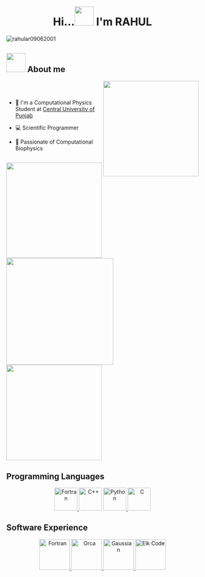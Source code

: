 <h1 align="center">Hi...<picture><img src="https://i.pinimg.com/originals/b2/46/12/b24612807531db42673359695182b2b3.gif" width="50"></picture> I'm RAHUL </h1>


<img src="https://komarev.com/ghpvc/?username=rahular09062001&label=Profile%20views&color=0e75b6&style=flat" alt="rahular09062001" />

## <picture><image src = "https://github.com/7oSkaaa/7oSkaaa/blob/main/Images/about_me.gif?raw=true" width = 50px></picture> About me

<picture><image align="right" src="https://camo.githubusercontent.com/2309797487e5e969659a3b545c96151807b04120a9cc2985f632ec94ba00c9f3/68747470733a2f2f6d656469612e67697068792e636f6d2f6d656469612f53576f536b4e36447854737a71494b4571762f67697068792e676966" width="250px"></picture>

<br><br>

- 🏫 I'm a Computational Physics Student at [Central University of Punjab](http://cup.edu.in/)
- 💻 Scientific Programmer
- 🧬 Passionate of  Computational  Biophysics
  
  ##
<picture><image align="center" src="https://structuralbioinformatician.files.wordpress.com/2013/03/1ece.gif" width="250px"></picture>
<picture><image align="center" src="https://www.cresset-group.com/media/uploads/files/5a8e_membrane.gif" width="280px"></picture>
<picture><image align="center" src="https://bio.libretexts.org/@api/deki/files/34336/7rsaMorphUnfoldedtoFoldedAnimatedA.gif?revision=1" width="250px"></picture>

## Programming Languages
<p align="center">
<a href="https://fortran-lang.org/" target="_blank" rel="noreferrer"> <img src="https://upload.wikimedia.org/wikipedia/commons/thumb/b/b8/Fortran_logo.svg/220px-Fortran_logo.svg.png" alt="Fortran" width="60" height="60"/> </a>
  <a> <img src="https://upload.wikimedia.org/wikipedia/commons/thumb/1/18/ISO_C%2B%2B_Logo.svg/800px-ISO_C%2B%2B_Logo.svg.png" alt="C++" width="60" height="60"/> </a>
<a href="https://www.python.org/" target="_blank" rel="noreferrer"> <img src="https://upload.wikimedia.org/wikipedia/commons/thumb/c/c3/Python-logo-notext.svg/1869px-Python-logo-notext.svg.png" alt="Python" width="60" height="60"/> </a>
<a> <img src="https://upload.wikimedia.org/wikipedia/commons/1/19/C_Logo.png" alt="C" width="60" height="60"/> </a>
 
</p>

## Software Experience
<p  align="center">
  <a href="https://www.gromacs.org/" target="_blank" rel="noreferrer"> <img src="https://media.enccs.se/2021/03/Gromacs-Logo-Blue-1024x421.png" alt="Fortran" height="80"> </a>
  <a href="https://scc.dipc.org/docs/software/applications/orca/images/orca-logo.png" target="_blank" rel="noreferrer"> <img src="https://software.pan-data.eu/cache/f/8/2/0/6/f8206d0f171978104b05d440c9f8afc7781bf979.png" alt="Orca" height="80"> </a>
  <a href="https://gaussian.com/" target="_blank" rel="noreferrer"> <img src="https://pbs.twimg.com/profile_images/984801900292784129/TuHbpUEd_400x400.jpg" alt="Gaussian" height="80"> </a>
  <a href="https://elk.sourceforge.io/" target="_blank" rel="noreferrer"> <img src="https://www.mpi-halle.mpg.de/event_images/12677-1530024564.jpeg" alt="Elk Code" height="80"> </a>
  

</p>

  

